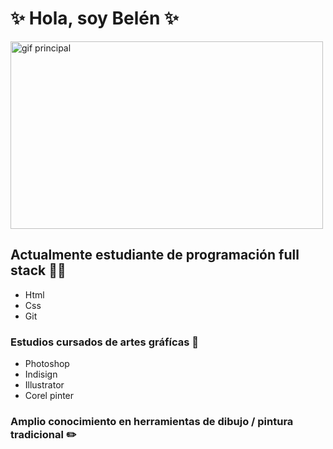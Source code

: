   # :sparkles: Hola, soy Belén :sparkles:

 <img src="https://www.icegif.com/wp-content/uploads/2023/05/icegif-567.gif" alt="gif principal" width="500" height="300"/>
  

## Actualmente estudiante de programación full stack :technologist:
- Html
- Css
- Git

  
### Estudios cursados de artes gráfícas :art:
- Photoshop
- Indisign
- Illustrator
- Corel pinter


### Amplio conocimiento en herramientas de dibujo / pintura tradicional :pencil2:

  

